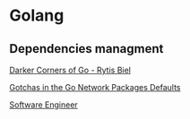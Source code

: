 # Golang

## Dependencies managment

[Darker Corners of Go - Rytis Biel](https://rytisbiel.com/2021/03/06/darker-corners-of-go/)

[Gotchas in the Go Network Packages Defaults](https://martin.baillie.id/wrote/gotchas-in-the-go-network-packages-defaults)

[Software Engineer](https://alehatsman.com/posts/golang_type_declaration_abuse.html)